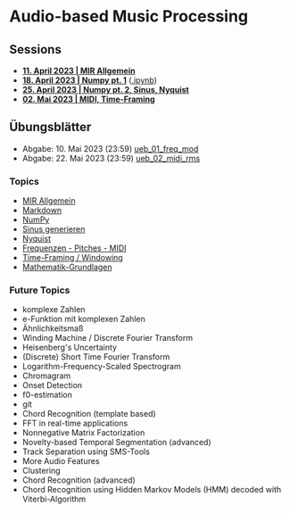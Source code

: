 # Audio-based Music Processing

## Sessions

- **[11. April 2023 | MIR Allgemein](/sessions/00_mir_intro_jupyter/00_mir_intro_jupyter.md)**
- **[18. April 2023 | Numpy pt. 1](/sessions/01_numpy_part_1/01_numpy_part_1.md)** ([.ipynb](/sessions/01_numpy_part_1/01_numpy_part_1.ipynb))
- **[25. April 2023 | Numpy pt. 2, Sinus, Nyquist](/sessions/02_numpy_sinus_nyquist/)**
- **[02. Mai 2023 | MIDI, Time-Framing](/sessions/03_midi_timeframing/03_midi_timeframing.md)**

## Übungsblätter

- Abgabe: 10. Mai 2023 (23:59) [ueb_01_freq_mod](/uebungsblaetter/ueb_01_freq_mod.ipynb)
- Abgabe: 22. Mai 2023 (23:59) [ueb_02_midi_rms](/uebungsblaetter/ueb_02_midi_rms.ipynb)

### Topics

- [MIR Allgemein](/sessions/00_mir_intro_jupyter/mir_general.pdf)
- [Markdown](/topics/markdown.md)
- [NumPy](/topics/numpy.md)
- [Sinus generieren](/topics/sinus_generieren.md)
- [Nyquist](/sessions/02_numpy_sinus_nyquist/02_nyquist.md)
- [Frequenzen - Pitches - MIDI](/topics/frequenz_pitches_midi.md)
- [Time-Framing / Windowing](/topics/time_framing.md)
- [Mathematik-Grundlagen](/topics/Mathematik-Grundlagen.md)

### Future Topics

- komplexe Zahlen
- e-Funktion mit komplexen Zahlen
- Ähnlichkeitsmaß
- Winding Machine / Discrete Fourier Transform
- Heisenberg's Uncertainty
- (Discrete) Short Time Fourier Transform
- Logarithm-Frequency-Scaled Spectrogram
- Chromagram
- Onset Detection
- f0-estimation
- git
- Chord Recognition (template based)
- FFT in real-time applications
- Nonnegative Matrix Factorization
- Novelty-based Temporal Segmentation (advanced)
- Track Separation using SMS-Tools
- More Audio Features
- Clustering
- Chord Recognition (advanced)
- Chord Recognition using Hidden Markov Models (HMM) decoded with Viterbi-Algorithm
